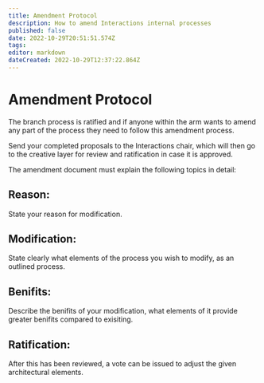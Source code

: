 ```yaml
---
title: Amendment Protocol
description: How to amend Interactions internal processes 
published: false
date: 2022-10-29T20:51:51.574Z
tags: 
editor: markdown
dateCreated: 2022-10-29T12:37:22.864Z
---
```


# Amendment Protocol
The branch process is ratified and if anyone within the arm wants to amend any part of the process they need to follow this amendment process.

Send your completed proposals to the Interactions chair, which will then go to the creative layer for review and ratification in case it is approved. 

The amendment document must explain the following topics in detail: 

## Reason:
State your reason for modification.
 
## Modification:
State clearly what elements of the process you wish to modify, as an outlined process.
 
## Benifits:
Describe the benifits of your modification, what elements of it provide greater benifits compared to exisiting.
 
## Ratification:
After this has been reviewed, a vote can be issued to adjust the given architectural elements.